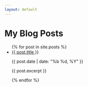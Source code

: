 ```yaml
---
layout: default
---
```

 <script async src="https://www.googletagmanager.com/gtag/js?id=G-KNZ4N1ZWVG"></script>
  <script>
    window.dataLayer = window.dataLayer || [];
    function gtag(){dataLayer.push(arguments);}
    gtag('js', new Date());
    gtag('config', 'G-KNZ4N1ZWVG');
  </script>
<h1>My Blog Posts</h1>

<ul>
  {% for post in site.posts %}
    <li>
      <a href="{{ post.url }}">{{ post.title }}</a>
      <p>{{ post.date | date: "%b %d, %Y" }}</p>
      <p>{{ post.excerpt }}</p>
    </li>
  {% endfor %}
</ul>
